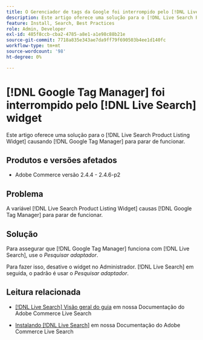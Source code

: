 ```yaml
---
title: O Gerenciador de tags da Google foi interrompido pelo [!DNL Live Search] widget
description: Este artigo oferece uma solução para o [!DNL Live Search Product Listing Widget] causando [!DNL Google Tag Manager] para parar de funcionar.
feature: Install, Search, Best Practices
role: Admin, Developer
exl-id: 485f8ccb-cba2-4785-a8e1-a1e98c88b21e
source-git-commit: 7718a835e343ae7da9ff79f690503b4ee1d140fc
workflow-type: tm+mt
source-wordcount: '98'
ht-degree: 0%

---
```


# [!DNL Google Tag Manager] foi interrompido pelo [!DNL Live Search] widget

Este artigo oferece uma solução para o [!DNL Live Search Product Listing Widget] causando [!DNL Google Tag Manager] para parar de funcionar.

## Produtos e versões afetados

* Adobe Commerce versão 2.4.4 - 2.4.6-p2

## Problema

A variável [!DNL Live Search Product Listing Widget] causas [!DNL Google Tag Manager] para parar de funcionar.

## Solução

Para assegurar que [!DNL Google Tag Manager] funciona com [!DNL Live Search], use o *Pesquisar adaptador*.

Para fazer isso, desative o widget no Administrador. [!DNL Live Search] em seguida, o padrão é usar o *Pesquisar adaptador*.

## Leitura relacionada

* [[!DNL Live Search] Visão geral do guia](https://experienceleague.adobe.com/docs/commerce-merchant-services/live-search/guide-overview.html) em nossa Documentação do Adobe Commerce Live Search

* [Instalando [!DNL Live Search]](https://experienceleague.adobe.com/docs/commerce-merchant-services/live-search/onboard/install.html) em nossa Documentação do Adobe Commerce Live Search
